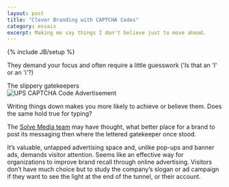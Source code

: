 ```yaml
---
layout: post
title: "Clever Branding with CAPTCHA Codes"
category: essais
excerpt: Making me say things I don't believe just to move ahead.
---
```

{% include JB/setup %}

They demand your focus and often require a little guesswork ('Is that an 'l' or an 'i'?)

The slippery gatekeepers  
![UPS CAPTCHA Code Advertisement](http://www.vincentbarr.com/assets/images/ups-captcha-code-ad.jpeg)

Writing things down makes you more likely to achieve or believe them. Does the same hold true for typing?  

The [Solve Media team](http://www.solvemedia.com) may have thought, what better place for a brand to post its messaging then where the lettered gatekeeper once stood.  

It’s valuable, untapped advertising space and, unlike pop-ups and banner ads, demands visitor attention. Seems like an effective way for organizations to improve brand recall through online advertising. Visitors don’t have much choice but to study the company’s slogan or ad campaign if they want to see the light at the end of the tunnel, or their account.  

<a href="https://plus.google.com/+VincentBarr0?rel=author"></a>